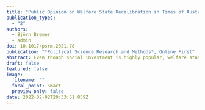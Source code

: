 ```yaml
---
title: "Public Opinion on Welfare State Recalibration in Times of Austerity: Evidence from Survey Experiments"
publication_types:
  - "2"
authors:
  - Björn Bremer
  - admin
doi: 10.1017/psrm.2021.78
publication: "*Political Science Research and Methods*, Online First"
abstract: Even though social investment is highly popular, welfare state recalibration remains an uphill battle. When resources are scarce in times of austerity, welfare recalibration involves multidimensional trade-offs. Existing research primarily studied preferences toward individual policies or trade-offs in specific policy fields, failing to capture citizens’ overall social policy priorities. Using two novel survey experiments in three European countries, we show that citizens have clear social policy priorities. Pensions and education enjoy a high, family policies a medium, and labor market policies a low priority. However, policy constituencies differ in their relative priorities. Our findings suggest that welfare state recalibration is difficult because trade-offs are unpopular, and distributive conflicts in mature welfare states are mainly about distributing resources to specific social groups.
draft: false
featured: false
image:
  filename: ""
  focal_point: Smart
  preview_only: false
date: 2022-02-02T20:33:51.859Z
---
```

